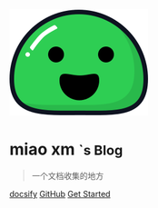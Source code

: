 <!-- _coverpage.md -->

![logo](_media/icon.svg)

# miao xm <small>`s Blog</small>

> 一个文档收集的地方

[docsify](https://docsify.js.org/#/zh-cn/)
[GitHub](https://github.com/miaoxm/miaoxm.github.io/)
[Get Started](/home)
